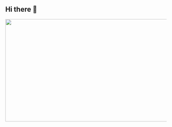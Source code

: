 ## Hi there 👋
<div align="center">
  <img src="https://github.com/user-attachments/assets/4c4ed133-adac-406f-bc6b-0e51c43709e9" width="1280px" height="320px" alt="my banner">
</div>
<!--
**ikeem12/ikeem12** is a ✨ _special_ ✨ repository because its `README.md` (this file) appears on your GitHub profile.

Here are some ideas to get you started:

- 🔭 I’m currently working on ...
- 🌱 I’m currently learning ...
- 👯 I’m looking to collaborate on ...
- 🤔 I’m looking for help with ...
- 💬 Ask me about ...
- 📫 How to reach me: ...
- 😄 Pronouns: ...![ChatGPT Image 19 abr 2025, 23_34_42 (2)](https://github.com/user-attachments/assets/b9e7322f-a5fa-4b95-91be-218399dddead)

- ⚡ Fun fact: ...
-->
![ChatGPT Image 19 abr 2025, 23_34_42 (4)](https://github.com/user-attachments/assets/4c4ed133-adac-406f-bc6b-0e51c43709e9)
